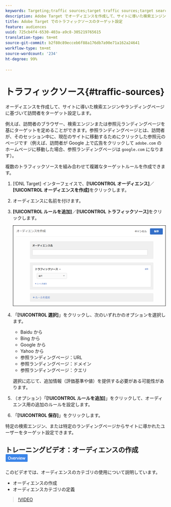 ```yaml
---
keywords: Targeting;traffic sources;target traffic sources;target search engine;search engine;landing page;target landing page;referring landing page
description: Adobe Target でオーディエンスを作成して、サイトに導いた検索エンジンやランディングページに基づいて訪問者をターゲット設定します。
title: Adobe Target でのトラフィックソースのターゲット設定
feature: audiences
uuid: 725cb4f4-6530-403a-a9c8-305219765615
translation-type: tm+mt
source-git-commit: b2f80c89ecceb6f88a176db7a90e71a162a24641
workflow-type: tm+mt
source-wordcount: '234'
ht-degree: 99%

---
```



# トラフィックソース{#traffic-sources}

オーディエンスを作成して、サイトに導いた検索エンジンやランディングページに基づいて訪問者をターゲット設定します。

例えば、訪問者のブラウザー、検索エンジンまたは参照元ランディングページを基にターゲットを定めることができます。参照ランディングページとは、訪問者が、そのセッション中に、現在のサイトに移動するためにクリックした参照元のページです（例えば、訪問者が Google 上で広告をクリックして `adobe.com` のホームページに移動した場合、参照ランディングページは `google.com` になります）。

複数のトラフィックソースを組み合わせて複雑なターゲットルールを作成できます。

1. [!DNL Target] インターフェイスで、**[!UICONTROL オーディエンス]**／**[!UICONTROL オーディエンスを作成]**&#x200B;をクリックします。
1. オーディエンスに名前を付けます。
1. **[!UICONTROL ルールを追加]**／**[!UICONTROL トラフィックソース]**&#x200B;をクリックします。

   ![](assets/target_traffic_source.png)

1. 「**[!UICONTROL 選択]**」をクリックし、次のいずれかのオプションを選択します。

   * Baidu から
   * Bing から
   * Google から
   * Yahoo から
   * 参照ランディングページ：URL
   * 参照ランディングページ：ドメイン
   * 参照ランディングページ：クエリ

   選択に応じて、追加情報（評価基準や値）を提供する必要がある可能性があります。

1. （オプション）「**[!UICONTROL ルールを追加]**」をクリックして、オーディエンス用の追加のルールを設定します。
1. 「**[!UICONTROL 保存]**」をクリックします。

特定の検索エンジン、または特定のランディングページからサイトに導かれたユーザーをターゲット設定できます。

## トレーニングビデオ：オーディエンスの作成 ![概要バッジ](/help/assets/overview.png)

このビデオでは、オーディエンスのカテゴリの使用について説明しています。

* オーディエンスの作成
* オーディエンスカテゴリの定義

>[!VIDEO](https://video.tv.adobe.com/v/17392)
